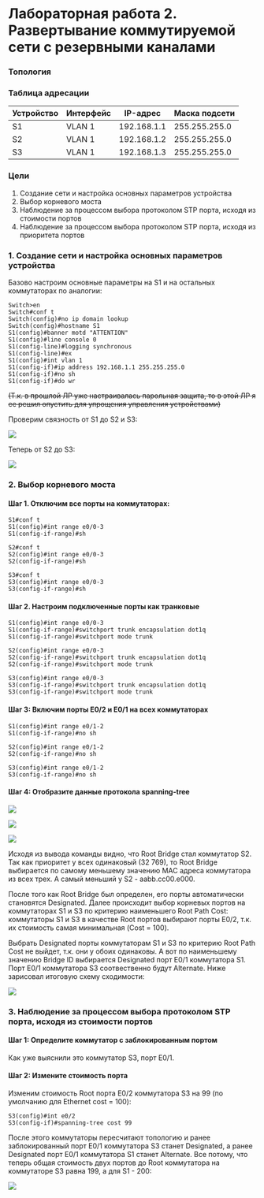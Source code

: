 # Лабораторная работа 2. Развертывание коммутируемой сети с резервными каналами
### Топология

### Таблица адресации
Устройство  | Интерфейс | IP-адрес | Маска подсети
------------|-----------|----------|--------------
S1  | VLAN 1 | 192.168.1.1 | 255.255.255.0
S2  | VLAN 1 | 192.168.1.2 | 255.255.255.0
S3  | VLAN 1 | 192.168.1.3 | 255.255.255.0
### Цели
1. Создание сети и настройка основных параметров устройства
2. Выбор корневого моста
3. Наблюдение за процессом выбора протоколом STP порта, исходя из стоимости портов
4. Наблюдение за процессом выбора протоколом STP порта, исходя из приоритета портов
### 1. Создание сети и настройка основных параметров устройства
Базово настроим основные параметры на S1 и на остальных коммутаторах по аналогии:
```
Switch>en
Switch#conf t
Switch(config)#no ip domain lookup
Switch(config)#hostname S1
S1(config)#banner motd "ATTENTION"
S1(config)#line console 0
S1(config-line)#logging synchronous
S1(config-line)#ex
S1(config)#int vlan 1
S1(config-if)#ip address 192.168.1.1 255.255.255.0
S1(config-if)#no sh
S1(config-if)#do wr
```
<s>(Т.к. в прошлой ЛР уже настраивалась парольная защита, то в этой ЛР я ее решил опустить для упрощения управления устройствами)</s>

Проверим связность от S1 до S2 и S3:

![](https://github.com/alexander-ru/otus/blob/main/lab_2/ping_from_s1_to_s2-s3.png)

Теперь от S2 до S3:

![](https://github.com/alexander-ru/otus/blob/main/lab_2/ping_s2-s3.png)

### 2. Выбор корневого моста
#### Шаг 1. Отключим все порты на коммутаторах:
```
S1#conf t
S1(config)#int range e0/0-3
S1(config-if-range)#sh
```
```
S2#conf t
S2(config)#int range e0/0-3
S2(config-if-range)#sh
```
```
S3#conf t
S3(config)#int range e0/0-3
S3(config-if-range)#sh
```
#### Шаг 2. Настроим подключенные порты как транковые
```
S1(config)#int range e0/0-3
S1(config-if-range)#switchport trunk encapsulation dot1q
S1(config-if-range)#switchport mode trunk
```
```
S2(config)#int range e0/0-3
S2(config-if-range)#switchport trunk encapsulation dot1q
S2(config-if-range)#switchport mode trunk
```
```
S3(config)#int range e0/0-3
S3(config-if-range)#switchport trunk encapsulation dot1q
S3(config-if-range)#switchport mode trunk
```
#### Шаг 3:	Включим порты E0/2 и E0/1 на всех коммутаторах
```
S1(config)#int range e0/1-2
S1(config-if-range)#no sh
```
```
S2(config)#int range e0/1-2
S2(config-if-range)#no sh
```
```
S3(config)#int range e0/1-2
S3(config-if-range)#no sh
```
#### Шаг 4:	Отобразите данные протокола spanning-tree
![](https://github.com/alexander-ru/otus/blob/main/lab_2/show_stp_for_s1.png)

![](https://github.com/alexander-ru/otus/blob/main/lab_2/show_stp_for_s2.png)

![](https://github.com/alexander-ru/otus/blob/main/lab_2/show_stp_for_s3.png)

Исходя из вывода команды видно, что Root Bridge стал коммутатор S2. Так как приоритет у всех одинаковый (32 769), то Root Bridge выбирается по самому меньшему значению MAC адреса коммутатора из всех трех. А самый меньший у S2 -  aabb.cc00.e000.

После того как Root Bridge был определен, его порты автоматически становятся Designated. Далее происходит выбор корневых портов на коммутаторах S1 и S3 по критерию наименьшего Root Path Cost: коммутаторы S1 и S3 в качестве Root портов выбирают порты E0/2, т.к. их стоимость самая минимальная (Cost = 100). 

Выбрать Designated порты коммутаторам S1 и S3 по критерию Root Path Cost не выйдет, т.к. они у обоих одинаковы. А вот по наименьшему значению Bridge ID выбирается Designated порт E0/1 коммутатора S1. Порт E0/1 коммутатора S3 соотвественно будут Alternate. Ниже зарисовал итоговую схему сходимости:

![](https://github.com/alexander-ru/otus/blob/main/lab_2/stp_topology_converged.png)

### 3. Наблюдение за процессом выбора протоколом STP порта, исходя из стоимости портов
#### Шаг 1:	Определите коммутатор с заблокированным портом
Как уже выяснили это коммутатор S3, порт E0/1.
#### Шаг 2:	Измените стоимость порта
Изменим стоимость Root порта E0/2 коммутатора S3 на 99 (по умолчанию для Ethernet cost = 100):
```
S3(config)#int e0/2
S3(config-if)#spanning-tree cost 99
```
После этого коммутаторы пересчитают топологию и ранее заблокированный порт E0/1 коммутатора S3 станет Designated, а ранее Designated порт E0/1 коммутатора S1 станет Alternate. Все потому, что теперь общая стоимость двух портов до Root коммутатора на коммутаторе S3 равна 199, а для S1 - 200:

![](https://github.com/alexander-ru/otus/blob/main/lab_2/s3_change_cost.png)
